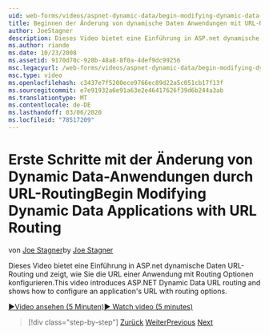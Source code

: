 ```yaml
---
uid: web-forms/videos/aspnet-dynamic-data/begin-modifying-dynamic-data-applications-with-url-routing
title: Beginnen der Änderung von dynamische Daten Anwendungen mit URL-Routing | Microsoft-Dokumentation
author: JoeStagner
description: Dieses Video bietet eine Einführung in ASP.net dynamische Daten URL-Routing und zeigt, wie Sie die URL einer Anwendung mit Routing Optionen konfigurieren.
ms.author: riande
ms.date: 10/23/2008
ms.assetid: 9170d70c-928b-48a8-8f0a-4def9dc99256
msc.legacyurl: /web-forms/videos/aspnet-dynamic-data/begin-modifying-dynamic-data-applications-with-url-routing
msc.type: video
ms.openlocfilehash: c3437e7f5200ece9766ec89d22a5c051cb17f13f
ms.sourcegitcommit: e7e91932a6e91a63e2e46417626f39d6b244a3ab
ms.translationtype: MT
ms.contentlocale: de-DE
ms.lasthandoff: 03/06/2020
ms.locfileid: "78517209"
---
```

# <a name="begin-modifying-dynamic-data-applications-with-url-routing"></a><span data-ttu-id="558c3-103">Erste Schritte mit der Änderung von Dynamic Data-Anwendungen durch URL-Routing</span><span class="sxs-lookup"><span data-stu-id="558c3-103">Begin Modifying Dynamic Data Applications with URL Routing</span></span>

<span data-ttu-id="558c3-104">von [Joe Stagner](https://github.com/JoeStagner)</span><span class="sxs-lookup"><span data-stu-id="558c3-104">by [Joe Stagner](https://github.com/JoeStagner)</span></span>

<span data-ttu-id="558c3-105">Dieses Video bietet eine Einführung in ASP.net dynamische Daten URL-Routing und zeigt, wie Sie die URL einer Anwendung mit Routing Optionen konfigurieren.</span><span class="sxs-lookup"><span data-stu-id="558c3-105">This video introduces ASP.NET Dynamic Data URL routing and shows how to configure an application's URL with routing options.</span></span>

[<span data-ttu-id="558c3-106">&#9654;Video ansehen (5 Minuten)</span><span class="sxs-lookup"><span data-stu-id="558c3-106">&#9654; Watch video (5 minutes)</span></span>](https://channel9.msdn.com/Blogs/ASP-NET-Site-Videos/begin-modifying-dynamic-data-applications-with-url-routing)

> [!div class="step-by-step"]
> <span data-ttu-id="558c3-107">[Zurück](begin-editing-the-templates-in-aspnet-dynamic-data-applications.md)
> [Weiter](enable-in-line-editing-in-aspnet-dynamic-data-applications.md)</span><span class="sxs-lookup"><span data-stu-id="558c3-107">[Previous](begin-editing-the-templates-in-aspnet-dynamic-data-applications.md)
[Next](enable-in-line-editing-in-aspnet-dynamic-data-applications.md)</span></span>
